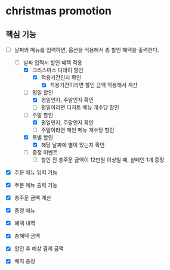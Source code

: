 # christmas promotion

## 핵심 기능

- [ ] 날짜와 메뉴를 입력하면, 옵션을 적용해서 총 할인 혜택을 출력한다.

  - [ ] 날짜 입력시 할인 혜택 적용
    - [x] 크리스마스 디데이 할인
      - [x] 적용기간인지 확인
        - [x] 적용기간이라면 할인 금액 적용해서 계산
    - [ ] 평일 할인
      - [x] 평일인지, 주말인지 확인
      - [ ] 평일이라면 디저트 메뉴 개수당 할인
    - [ ] 주말 할인
      - [x] 평일인지, 주말인지 확인
      - [ ] 주말이라면 메인 메뉴 개수당 할인
    - [x] 특별 할인
      - [x] 해당 날짜에 별이 있는지 확인
    - [ ] 증정 이벤트
      - [ ] 할인 전 총주문 금액이 12만원 이상일 때, 샴페인 1개 증정

- [x] 주문 메뉴 입력 기능
- [x] 주문 메뉴 출력 기능

- [x] 총주문 금액 계산
- [x] 증정 메뉴
- [x] 혜택 내역
- [x] 총혜택 금액
- [x] 할인 후 예상 결제 금액
- [x] 배지 증정
